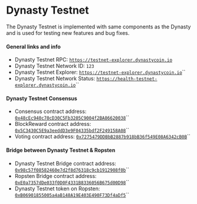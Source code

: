 # Dynasty Testnet

The Dynasty Testnet is implemented with same components as the Dynasty and is used for testing new features and bug fixes.

#### General links and info

* Dynasty Testnet RPC: [`https://testnet-explorer.dynastycoin.io`](https://testnet-explorer.dynastycoin.io)
* Dynasty Testnet Network ID: `123`
* Dynasty Testnet Explorer: [`https://testnet-explorer.dynastycoin.io`](https://testnet-explorer.dynastycoin.io)\`\`
* Dynasty Testnet Network Status: [`https://health-testnet-explorer.dynastycoin.io`](https://health-testnet-explorer.dynastycoin.io)\`\`

#### Dynasty Testnet Consensus

* Consensus contract address: [`0x48cEc940c70cD30C5Fb3205C9004f2BA86620038`](https://testnet-explorer.dynastycoin.io/address/0xedb1505b953021366d39e02651a7a3ae7f35b13e)\`\`
* BlockReward contract address: [`0x5C3430C5E9a3eeddD3e9F04335bdf2F249158A08`](https://testnet-explorer.dynastycoin.io/address/0xd14532e55b7d8c81e6b887334eed47464eb6471c)\`\`
* Voting contract address: [`0x7275479DDBbB2887b918bB36f549E08A6342cB0B`](https://testnet-explorer.dynastycoin.io/address/0xd2bd7c70fd3d7b845f8d8d345fda9e12b8170f1d)\`\`

#### Bridge between Dynasty Testnet & Ropsten

* Dynasty Testnet Bridge contract address: [`0x98c57f08582460e7d2f8d76318c9cb1912908f0b`](https://testnet-explorer.dynastycoin.io/address/0x98c57f08582460e7d2f8d76318c9cb1912908f0b)\`\`
* Ropsten Bridge contract address: [`0xE0a7357dDe033f0D0F4331B8336056B675d00D98`](https://ropsten.etherscan.io/address/0xe0a7357dde033f0d0f4331b8336056b675d00d98)\`\`
* Dynasty Testnet token on Ropsten: [`0xB06901855005a4aB148A19E403E490F73Df4aDf5`](https://ropsten.etherscan.io/token/0xb06901855005a4ab148a19e403e490f73df4adf5)\`\`

